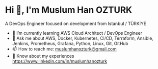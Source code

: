 # Hi 👋, I'm Muslum Han OZTURK

A DevOps Engineer focused on development from Istanbul / TÜRKİYE


- 🌱 I’m currently learning AWS Cloud Architect / DevOps Engineer
- 💬 Ask me about AWS, Docker, Kubernetes, CI/CD, Terraform, Ansible, Jenkins, Prometheus, Grafana, Python, Linux, Git, GitHub
- 📫 How to reach me: muslumhanozturk@gmail.com
- 📄 Know about my experiences https://www.linkedin.com/in/muslumhanozturk
